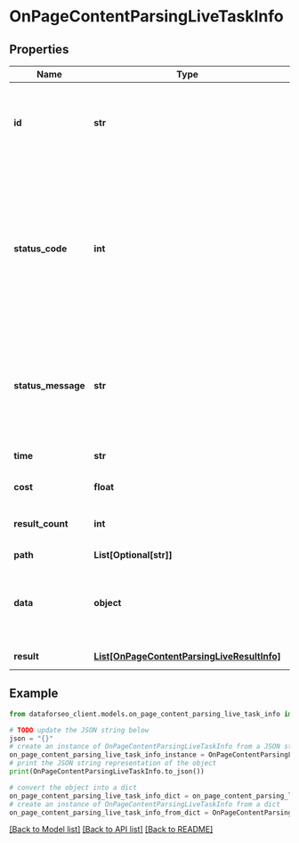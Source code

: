 # OnPageContentParsingLiveTaskInfo


## Properties

Name | Type | Description | Notes
------------ | ------------- | ------------- | -------------
**id** | **str** | task identifier unique task identifier in our system in the UUID format | [optional] 
**status_code** | **int** | status code of the task generated by DataForSEO, can be within the following range: 10000-60000 you can find the full list of the response codes here | [optional] 
**status_message** | **str** | informational message of the task you can find the full list of general informational messages here | [optional] 
**time** | **str** | execution time, seconds | [optional] 
**cost** | **float** | total tasks cost, USD | [optional] 
**result_count** | **int** | number of elements in the result array | [optional] 
**path** | **List[Optional[str]]** | URL path | [optional] 
**data** | **object** | contains the same parameters that you specified in the POST request | [optional] 
**result** | [**List[OnPageContentParsingLiveResultInfo]**](OnPageContentParsingLiveResultInfo.md) | array of results | [optional] 

## Example

```python
from dataforseo_client.models.on_page_content_parsing_live_task_info import OnPageContentParsingLiveTaskInfo

# TODO update the JSON string below
json = "{}"
# create an instance of OnPageContentParsingLiveTaskInfo from a JSON string
on_page_content_parsing_live_task_info_instance = OnPageContentParsingLiveTaskInfo.from_json(json)
# print the JSON string representation of the object
print(OnPageContentParsingLiveTaskInfo.to_json())

# convert the object into a dict
on_page_content_parsing_live_task_info_dict = on_page_content_parsing_live_task_info_instance.to_dict()
# create an instance of OnPageContentParsingLiveTaskInfo from a dict
on_page_content_parsing_live_task_info_from_dict = OnPageContentParsingLiveTaskInfo.from_dict(on_page_content_parsing_live_task_info_dict)
```
[[Back to Model list]](../README.md#documentation-for-models) [[Back to API list]](../README.md#documentation-for-api-endpoints) [[Back to README]](../README.md)


